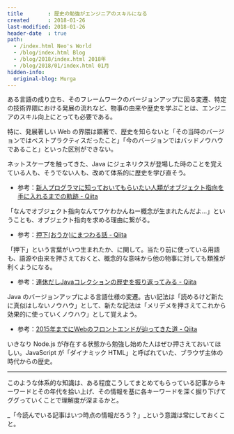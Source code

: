 ```yaml
---
title        : 歴史の勉強がエンジニアのスキルになる
created      : 2018-01-26
last-modified: 2018-01-26
header-date  : true
path:
  - /index.html Neo's World
  - /blog/index.html Blog
  - /blog/2018/index.html 2018年
  - /blog/2018/01/index.html 01月
hidden-info:
  original-blog: Murga
---
```


ある言語の成り立ち、そのフレームワークのバージョンアップに因る変遷、特定の技術界隈における発展の流れなど、物事の由来や歴史を学ぶことは、エンジニアのスキル向上にとっても必要である。

特に、発展著しい Web の界隈は顕著で、歴史を知らないと「その当時のバージョンではベストプラクティスだったこと」「今のバージョンではバッドノウハウであること」といった区別ができない。

ネットスケープを触ってきた、Java にジェネリクスが登場した時のことを覚えている人も、そうでない人も、改めて体系的に歴史を学び直そう。

- 参考：[新人プログラマに知っておいてもらいたい人類がオブジェクト指向を手に入れるまでの軌跡 - Qiita](https://qiita.com/hirokidaichi/items/591ad96ab12938878fe1)

「なんでオブジェクト指向なんてワケわかんねー概念が生まれたんだよ…」ということも、オブジェクト指向を求める理由に繋がる。

- 参考：[押下(おうか)にまつわる話 - Qiita](https://qiita.com/yaju/items/0ceb6a0343561b4d208e)

「押下」という言葉がいつ生まれたか、に関して。当たり前に使っている用語も、語源や由来を押さえておくと、概念的な意味から他の物事に対しても類推が利くようになる。

- 参考：[連休だしJavaコレクションの歴史を振り返ってみる - Qiita](https://qiita.com/tag1216/items/3f222ae3cae88210f769)

Java のバージョンアップによる言語仕様の変遷。古い記法は「読めるけど新たに真似はしないノウハウ」として、新たな記法は「メリデメを押さえてこれから効果的に使っていくノウハウ」として覚えよう。

- 参考：[2015年までにWebのフロントエンドが辿ってきた道 - Qiita](https://qiita.com/joe-re/items/3b6730eb90dbeb2f8272)

いきなり Node.js が存在する状態から勉強し始めた人はぜひ押さえておいてほしい。JavaScript が「ダイナミック HTML」と呼ばれていた、ブラウザ主体の時代からの歴史。

---

このような体系的な知識は、ある程度こうしてまとめてもらっている記事からキーワードとその年代を拾い上げ、その情報を基に各キーワードを深く掘り下げてググっていくことで理解度が深まるかと。

_「今読んでいる記事はいつ時点の情報だろう？」_という意識は常にしておくこと。
